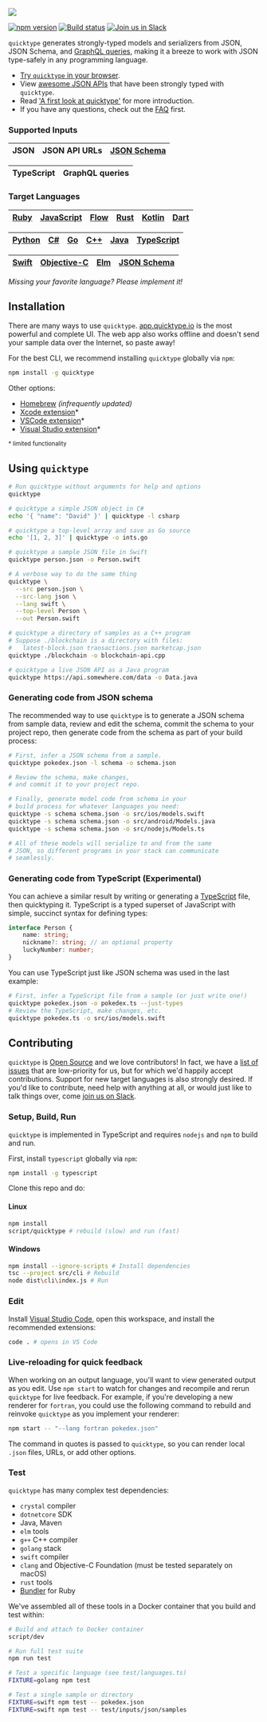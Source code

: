 ![](https://raw.githubusercontent.com/quicktype/quicktype/master/quicktype-logo.svg?sanitize=true)

[![npm version](https://badge.fury.io/js/quicktype.svg)](https://badge.fury.io/js/quicktype)
[![Build status](https://badge.buildkite.com/147309f9f492c2af1ea53df922be7140ba4035dbb31f61ee1e.svg)](https://buildkite.com/typeguard/quicktype-master)
[![Join us in Slack](http://slack.quicktype.io/badge.svg)](http://slack.quicktype.io/)

`quicktype` generates strongly-typed models and serializers from JSON, JSON Schema, and [GraphQL queries](https://blog.quicktype.io/graphql-with-quicktype/), making it a breeze to work with JSON type-safely in any programming language.

-   [Try `quicktype` in your browser](https://app.quicktype.io).
-   View [awesome JSON APIs](https://github.com/typeguard/awesome-typed-datasets) that have been strongly typed with `quicktype`.
-   Read ['A first look at quicktype'](http://blog.quicktype.io/first-look/) for more introduction.
-   If you have any questions, check out the [FAQ](FAQ.md) first.

### Supported Inputs

| JSON | JSON API URLs | [JSON Schema](https://app.quicktype.io/#s=coordinate) |
| ---- | ------------- | ----------------------------------------------------- |


| TypeScript | GraphQL queries |
| ---------- | --------------- |


### Target Languages

| [Ruby](https://app.quicktype.io/#l=ruby) | [JavaScript](https://app.quicktype.io/#l=js) | [Flow](https://app.quicktype.io/#l=flow) | [Rust](https://app.quicktype.io/#l=rust) | [Kotlin](https://app.quicktype.io/#l=kotlin) | [Dart](https://app.quicktype.io/#l=dart) |
| ---------------------------------------- | -------------------------------------------- | ---------------------------------------- | ---------------------------------------- | -------------------------------------------- | ---------------------------------------- |


| [Python](https://app.quicktype.io/#l=python) | [C#](https://app.quicktype.io/#l=cs) | [Go](https://app.quicktype.io/#l=go) | [C++](https://app.quicktype.io/#l=cpp) | [Java](https://app.quicktype.io/#l=java) | [TypeScript](https://app.quicktype.io/#l=ts) |
| -------------------------------------------- | ------------------------------------ | ------------------------------------ | -------------------------------------- | ---------------------------------------- | -------------------------------------------- |


| [Swift](https://app.quicktype.io/#l=swift) | [Objective-C](https://app.quicktype.io/#l=objc) | [Elm](https://app.quicktype.io/#l=elm) | [JSON Schema](https://app.quicktype.io/#l=schema) |
| ------------------------------------------ | ----------------------------------------------- | -------------------------------------- | ------------------------------------------------- |


_Missing your favorite language? Please implement it!_

## Installation

There are many ways to use `quicktype`. [app.quicktype.io](https://app.quicktype.io) is the most powerful and complete UI. The web app also works offline and doesn't send your sample data over the Internet, so paste away!

For the best CLI, we recommend installing `quicktype` globally via `npm`:

```bash
npm install -g quicktype
```

Other options:

-   [Homebrew](http://formulae.brew.sh/formula/quicktype) _(infrequently updated)_
-   [Xcode extension](https://itunes.apple.com/us/app/paste-json-as-code-quicktype/id1330801220?mt=12)\*
-   [VSCode extension](https://marketplace.visualstudio.com/items/quicktype.quicktype)\*
-   [Visual Studio extension](https://marketplace.visualstudio.com/items?itemName=typeguard.quicktype-vs)\*

<small>\* limited functionality</small>

## Using `quicktype`

```bash
# Run quicktype without arguments for help and options
quicktype

# quicktype a simple JSON object in C#
echo '{ "name": "David" }' | quicktype -l csharp

# quicktype a top-level array and save as Go source
echo '[1, 2, 3]' | quicktype -o ints.go

# quicktype a sample JSON file in Swift
quicktype person.json -o Person.swift

# A verbose way to do the same thing
quicktype \
  --src person.json \
  --src-lang json \
  --lang swift \
  --top-level Person \
  --out Person.swift

# quicktype a directory of samples as a C++ program
# Suppose ./blockchain is a directory with files:
#   latest-block.json transactions.json marketcap.json
quicktype ./blockchain -o blockchain-api.cpp

# quicktype a live JSON API as a Java program
quicktype https://api.somewhere.com/data -o Data.java
```

### Generating code from JSON schema

The recommended way to use `quicktype` is to generate a JSON schema from sample data, review and edit the schema, commit the schema to your project repo, then generate code from the schema as part of your build process:

```bash
# First, infer a JSON schema from a sample.
quicktype pokedex.json -l schema -o schema.json

# Review the schema, make changes,
# and commit it to your project repo.

# Finally, generate model code from schema in your
# build process for whatever languages you need:
quicktype -s schema schema.json -o src/ios/models.swift
quicktype -s schema schema.json -o src/android/Models.java
quicktype -s schema schema.json -o src/nodejs/Models.ts

# All of these models will serialize to and from the same
# JSON, so different programs in your stack can communicate
# seamlessly.
```

### Generating code from TypeScript (Experimental)

You can achieve a similar result by writing or generating a [TypeScript](http://www.typescriptlang.org/) file, then quicktyping it. TypeScript is a typed superset of JavaScript with simple, succinct syntax for defining types:

```typescript
interface Person {
    name: string;
    nickname?: string; // an optional property
    luckyNumber: number;
}
```

You can use TypeScript just like JSON schema was used in the last example:

```bash
# First, infer a TypeScript file from a sample (or just write one!)
quicktype pokedex.json -o pokedex.ts --just-types
# Review the TypeScript, make changes, etc.
quicktype pokedex.ts -o src/ios/models.swift
```

## Contributing

`quicktype` is [Open Source](LICENSE) and we love contributors! In fact, we have a [list of issues](https://github.com/quicktype/quicktype/issues?utf8=✓&q=is%3Aissue+is%3Aopen+label%3Ahelp-wanted) that are low-priority for us, but for which we'd happily accept contributions. Support for new target languages is also strongly desired. If you'd like to contribute, need help with anything at all, or would just like to talk things over, come [join us on Slack](http://slack.quicktype.io).

### Setup, Build, Run

`quicktype` is implemented in TypeScript and requires `nodejs` and `npm` to build and run.

First, install `typescript` globally via `npm`:

```bash
npm install -g typescript
```

Clone this repo and do:

#### Linux

```bash
npm install
script/quicktype # rebuild (slow) and run (fast)
```

#### Windows

```bash
npm install --ignore-scripts # Install dependencies
tsc --project src/cli # Rebuild
node dist\cli\index.js # Run
```

### Edit

Install [Visual Studio Code](https://code.visualstudio.com/), open this
workspace, and install the recommended extensions:

```bash
code . # opens in VS Code
```

### Live-reloading for quick feedback

When working on an output language, you'll want to view generated
output as you edit. Use `npm start` to watch for changes and
recompile and rerun `quicktype` for live feedback. For example, if you're
developing a new renderer for `fortran`, you could use the following command to
rebuild and reinvoke `quicktype` as you implement your renderer:

```bash
npm start -- "--lang fortran pokedex.json"
```

The command in quotes is passed to `quicktype`, so you can render local `.json`
files, URLs, or add other options.

### Test

`quicktype` has many complex test dependencies:

-   `crystal` compiler
-   `dotnetcore` SDK
-   Java, Maven
-   `elm` tools
-   `g++` C++ compiler
-   `golang` stack
-   `swift` compiler
-   `clang` and Objective-C Foundation (must be tested separately on macOS)
-   `rust` tools
-   [Bundler](https://bundler.io) for Ruby

We've assembled all of these tools in a Docker container that you build and test within:

```bash
# Build and attach to Docker container
script/dev

# Run full test suite
npm run test

# Test a specific language (see test/languages.ts)
FIXTURE=golang npm test

# Test a single sample or directory
FIXTURE=swift npm test -- pokedex.json
FIXTURE=swift npm test -- test/inputs/json/samples
```
